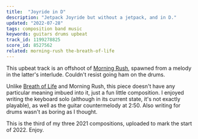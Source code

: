 ```yaml
---
title:  "Joyride in D"
description: "Jetpack Joyride but without a jetpack, and in D."
updated: "2022-07-28"
tags: composition band music
keywords: guitars drums upbeat
track_id: 1199278825
score_id: 8527562
related: morning-rush the-breath-of-life
---
```


This upbeat track is an offshoot of [Morning Rush](/posts/morning-rush/), spawned from a melody in the latter's interlude. Couldn't resist going ham on the drums.

Unlike [Breath of Life](/posts/the-breath-of-life/) and Morning Rush, this piece doesn't have any particular meaning imbued into it, just a fun little composition. I enjoyed writing the keyboard solo (although in its current state, it's not exactly playable), as well as the guitar countermelody at 2:50. Also writing for drums wasn't as boring as I thought.

This is the third of my three 2021 compositions, uploaded to mark the start of 2022. Enjoy.
